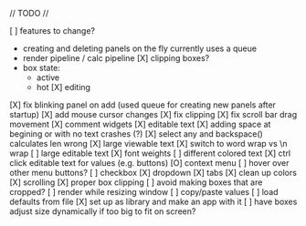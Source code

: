 // TODO //



[ ] features to change?
 - creating and deleting panels on the fly currently uses a queue
 - render pipeline / calc pipeline
 [X] clipping boxes?
 - box state:
   - active
   - hot
   [X] editing


[X] fix blinking panel on add (used queue for creating new panels after startup)
[X] add mouse cursor changes
[X] fix clipping
[X] fix scroll bar drag movement
[X] comment widgets
[X] editable text
  [X] adding space at begining or with no text crashes (?)
  [X] select any and backspace() calculates len wrong
[X] large viewable text
   [X] switch to word wrap vs \n wrap
   [ ] large editable text
[X] font weights
[ ] different colored text
[X] ctrl click editable text for values (e.g. buttons)
[O] context menu
  [ ] hover over other menu buttons?
[ ] checkbox
[X] dropdown
[X] tabs
[X] clean up colors
[X] scrolling
[X] proper box clipping
[ ] avoid making boxes that are cropped?
[ ] render while resizing window
[ ] copy/paste values
[ ] load defaults from file
[X] set up as library and make an app with it
[ ] have boxes adjust size dynamically if too big to fit on screen?